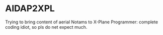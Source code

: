 # AIDAP2XPL
Trying to bring content of aerial Notams to X-Plane
Programmer: complete coding idiot, so pls do net expect much.
